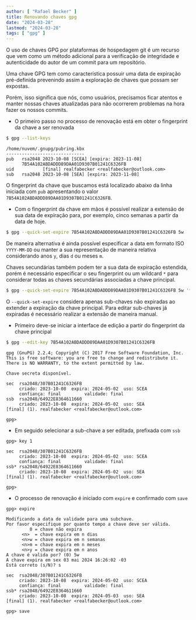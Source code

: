 ```yaml
---
author: [ "Rafael Becker" ]
title: Renovando chaves gpg
date: "2024-03-28"
lastmod: "2024-03-28"
tags: [ "gpg" ]
---
```


O uso de chaves GPG por plataformas de hospedagem git é um recurso que vem como um método adicional para a verificação
de integridade e autenticidade do autor de um commit para um repositório.

Uma chave GPG tem como característica possuir uma data de expiração pré-definida prevenindo assim a exploração de chaves
que possam ser expostas.

Porém, isso significa que nós, como usuários, precisamos ficar atentos e manter nossas chaves atualizadas para não
ocorrerem problemas na hora fazer os nossos commits.

* O primeiro passo no processo de renovação está em obter o fingerprint da chave a ser renovada

```bash
$ gpg --list-keys
```

```text
/home/nuvem/.gnupg/pubring.kbx
------------------------------
pub   rsa2048 2023-10-08 [SCEA] [expira: 2023-11-08]
      7B54A102ABDADDD89DAA01D9307B01241C6326FB
uid           [final] realfabecker <realfabecker@outlook.com>
sub   rsa2048 2023-10-08 [SEA] [expira: 2023-11-08]
```

O fingerprint da chave que buscamos está localizado abaixo da linha iniciada com `pub` apresentando o valor `7B54A102ABDADDD89DAA01D9307B01241C6326FB`.

* Com o fingerprint da chave em mãos é possível realizar a extensão de sua data de expiração para, por exemplo, cinco
  semanas a partir da data de hoje.

```bash
$ gpg --quick-set-expire 7B54A102ABDADDD89DAA01D9307B01241C6326FB 5w
```

De maneira alternativa é ainda possível especificar a data em formato ISO `YYYY-MM-DD` ou manter a sua representação de
maneira relativa considerando anos `y`, dias `d` ou meses `m`.

Chaves secundárias também podem ter a sua data de expiração estendida, porém é necessário especificar o seu fingerprint
ou um wildcard `*` para considerar todas as chaves secundárias associadas a chave principal.

```bash
$ gpg --quick-set-expire 7B54A102ABDADDD89DAA01D9307B01241C6326FB 5w '*'
```

O `--quick-set-expire` considera apenas sub-chaves não expiradas ao extender a expiração da chave principal. Para editar
sub-chaves já expiradas é necessário realizar a extensão de maneira manual.

* Primeiro deve-se iniciar a interface de edição a partir do fingerprint da chave principal

```bash
$ gpg --edit-key 7B54A102ABDADDD89DAA01D9307B01241C6326FB
```

```text
gpg (GnuPG) 2.2.4; Copyright (C) 2017 Free Software Foundation, Inc.
This is free software: you are free to change and redistribute it.
There is NO WARRANTY, to the extent permitted by law.

Chave secreta disponível.

sec  rsa2048/307B01241C6326FB
     criado: 2023-10-08  expira: 2024-05-02  uso: SCEA
     confiança: final         validade: final
ssb  rsa2048/64922E8364611660
     criado: 2023-10-08  expira: 2024-05-02  uso: SEA 
[final] (1). realfabecker <realfabecker@outlook.com>

gpg> 
```

* Em seguido selecionar a sub-chave a ser editada, prefixada com `ssb`

```text
gpg> key 1

sec  rsa2048/307B01241C6326FB
     criado: 2023-10-08  expira: 2024-05-02  uso: SCEA
     confiança: final         validade: final
ssb* rsa2048/64922E8364611660
     criado: 2023-10-08  expira: 2024-05-02  uso: SEA 
[final] (1). realfabecker <realfabecker@outlook.com>

gpg>
```

* O processo de renovação é iniciado com `expire` e confirmado com `save`

```text
gpg> expire

Modificando a data de validade para uma subchave.
Por favor especifique por quanto tempo a chave deve ser válida.
         0 = chave não expira
      <n>  = chave expira em n dias
      <n>w = chave expira em n semanas
      <n>m = chave expira em n meses
      <n>y = chave expira em n anos
A chave é valida por? (0) 5w
A chave expira em sex 03 mai 2024 16:26:02 -03
Está correto (s/N)? s

sec  rsa2048/307B01241C6326FB
     criado: 2023-10-08  expira: 2024-05-02  uso: SCEA
     confiança: final         validade: final
ssb* rsa2048/64922E8364611660
     criado: 2023-10-08  expira: 2024-05-03  uso: SEA 
[final] (1). realfabecker <realfabecker@outlook.com>

gpg> save
```
